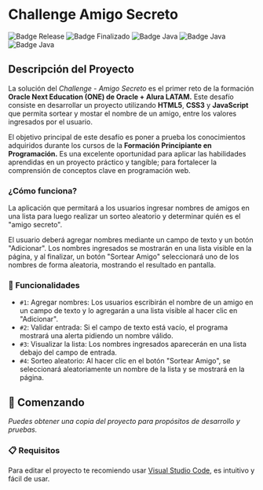 # Challenge Amigo Secreto

![Badge Release](https://img.shields.io/badge/Release%20Date:-Marzo-green)
![Badge Finalizado](https://img.shields.io/badge/Status:-Finalizado-blue)
![Badge Java](https://img.shields.io/badge/HTML5-blue)
![Badge Java](https://img.shields.io/badge/CSS3-blue)
![Badge Java](https://img.shields.io/badge/JavaScript-blue)

## Descripción del Proyecto

La solución del *Challenge - Amigo Secreto* es el primer reto de la formación **Oracle Next Education (ONE) de Oracle + Alura LATAM.** Este desafío consiste en desarrollar un proyecto utilizando **HTML5**, **CSS3** y **JavaScript** que permita sortear y mostar el nombre de un amigo, entre los valores ingresados por el usuario.

El objetivo principal de este desafío es poner a prueba los conocimientos adquiridos durante los cursos de la **Formación Principiante en Programación.** Es una excelente oportunidad para aplicar las habilidades aprendidas en un proyecto práctico y tangible; para fortalecer la comprensión de conceptos clave en programación web.

### ¿Cómo funciona?

La aplicación que permitará a los usuarios ingresar nombres de amigos en una lista para luego realizar un sorteo aleatorio y determinar quién es el "amigo secreto".

El usuario deberá agregar nombres mediante un campo de texto y un botón "Adicionar". Los nombres ingresados se mostrarán en una lista visible en la página, y al finalizar, un botón "Sortear Amigo" seleccionará uno de los nombres de forma aleatoria, mostrando el resultado en pantalla.

### 🔧 Funcionalidades

- `#1`: Agregar nombres: Los usuarios escribirán el nombre de un amigo en un campo de texto y lo agregarán a una lista visible al hacer clic en "Adicionar".
- `#2`: Validar entrada: Si el campo de texto está vacío, el programa mostrará una alerta pidiendo un nombre válido.
- `#3`: Visualizar la lista: Los nombres ingresados aparecerán en una lista debajo del campo de entrada.
- `#4`: Sorteo aleatorio: Al hacer clic en el botón "Sortear Amigo", se seleccionará aleatoriamente un nombre de la lista y se mostrará en la página.

## 🚀 Comenzando

_Puedes obtener una copia del proyecto para propósitos de desarrollo y pruebas._

### 📋 Requisitos

Para editar el proyecto te recomiendo usar [Visual Studio Code](https://code.visualstudio.com/), es intuitivo y fácil de usar.

	
		
		
